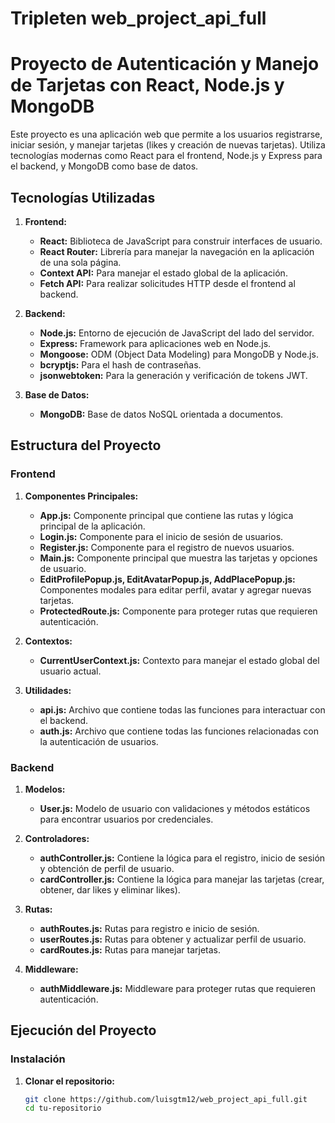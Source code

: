 # Tripleten web_project_api_full

# Proyecto de Autenticación y Manejo de Tarjetas con React, Node.js y MongoDB

Este proyecto es una aplicación web que permite a los usuarios registrarse, iniciar sesión, y manejar tarjetas (likes y creación de nuevas tarjetas). Utiliza tecnologías modernas como React para el frontend, Node.js y Express para el backend, y MongoDB como base de datos.

## Tecnologías Utilizadas

1. **Frontend:**
   - **React:** Biblioteca de JavaScript para construir interfaces de usuario.
   - **React Router:** Librería para manejar la navegación en la aplicación de una sola página.
   - **Context API:** Para manejar el estado global de la aplicación.
   - **Fetch API:** Para realizar solicitudes HTTP desde el frontend al backend.
   
2. **Backend:**
   - **Node.js:** Entorno de ejecución de JavaScript del lado del servidor.
   - **Express:** Framework para aplicaciones web en Node.js.
   - **Mongoose:** ODM (Object Data Modeling) para MongoDB y Node.js.
   - **bcryptjs:** Para el hash de contraseñas.
   - **jsonwebtoken:** Para la generación y verificación de tokens JWT.
   
3. **Base de Datos:**
   - **MongoDB:** Base de datos NoSQL orientada a documentos.

## Estructura del Proyecto

### Frontend

1. **Componentes Principales:**
   - **App.js:** Componente principal que contiene las rutas y lógica principal de la aplicación.
   - **Login.js:** Componente para el inicio de sesión de usuarios.
   - **Register.js:** Componente para el registro de nuevos usuarios.
   - **Main.js:** Componente principal que muestra las tarjetas y opciones de usuario.
   - **EditProfilePopup.js, EditAvatarPopup.js, AddPlacePopup.js:** Componentes modales para editar perfil, avatar y agregar nuevas tarjetas.
   - **ProtectedRoute.js:** Componente para proteger rutas que requieren autenticación.

2. **Contextos:**
   - **CurrentUserContext.js:** Contexto para manejar el estado global del usuario actual.

3. **Utilidades:**
   - **api.js:** Archivo que contiene todas las funciones para interactuar con el backend.
   - **auth.js:** Archivo que contiene todas las funciones relacionadas con la autenticación de usuarios.

### Backend

1. **Modelos:**
   - **User.js:** Modelo de usuario con validaciones y métodos estáticos para encontrar usuarios por credenciales.

2. **Controladores:**
   - **authController.js:** Contiene la lógica para el registro, inicio de sesión y obtención de perfil de usuario.
   - **cardController.js:** Contiene la lógica para manejar las tarjetas (crear, obtener, dar likes y eliminar likes).

3. **Rutas:**
   - **authRoutes.js:** Rutas para registro e inicio de sesión.
   - **userRoutes.js:** Rutas para obtener y actualizar perfil de usuario.
   - **cardRoutes.js:** Rutas para manejar tarjetas.

4. **Middleware:**
   - **authMiddleware.js:** Middleware para proteger rutas que requieren autenticación.

## Ejecución del Proyecto

### Instalación

1. **Clonar el repositorio:**
   ```bash
   git clone https://github.com/luisgtm12/web_project_api_full.git
   cd tu-repositorio